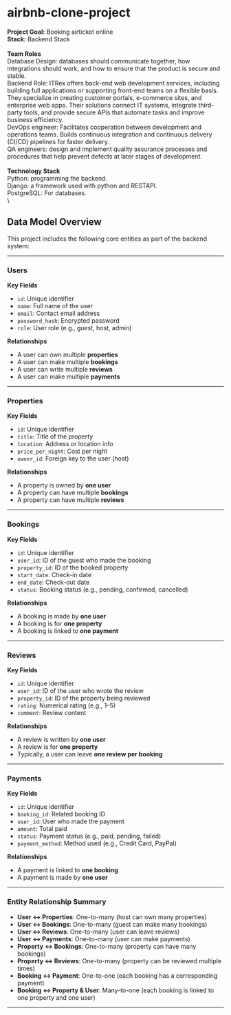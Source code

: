 # airbnb-clone-project
**Project Goal:** Booking airticket online\
**Stack:** Backend Stack\
\
**Team Roles**\
Database Design: databases should communicate together, how integrations should work, and how to ensure that the product is secure and stable.\
Backend Role: ITRex offers back-end web development services, including building full applications or supporting front-end teams on a flexible basis. They specialize in creating customer portals, e-commerce sites, and enterprise web apps. Their solutions connect IT systems, integrate third-party tools, and provide secure APIs that automate tasks and improve business efficiency.\
DevOps engineer: Facilitates cooperation between development and operations teams. Builds continuous integration and continuous delivery (CI/CD) pipelines for faster delivery.\
QA engineers: design and implement quality assurance processes and procedures that help prevent defects at later stages of development.\
\
**Technology Stack**\
Python: programming the backend.\
Django: a framework used with python and RESTAPI.\
PostgreSQL: For databases.\
\
## Data Model Overview

This project includes the following core entities as part of the backend system:

---

### Users

**Key Fields**
- `id`: Unique identifier
- `name`: Full name of the user
- `email`: Contact email address
- `password_hash`: Encrypted password
- `role`: User role (e.g., guest, host, admin)

**Relationships**
- A user can own multiple **properties**
- A user can make multiple **bookings**
- A user can write multiple **reviews**
- A user can make multiple **payments**

---

### Properties

**Key Fields**
- `id`: Unique identifier
- `title`: Title of the property
- `location`: Address or location info
- `price_per_night`: Cost per night
- `owner_id`: Foreign key to the user (host)

**Relationships**
- A property is owned by **one user**
- A property can have multiple **bookings**
- A property can have multiple **reviews**

---

### Bookings

**Key Fields**
- `id`: Unique identifier
- `user_id`: ID of the guest who made the booking
- `property_id`: ID of the booked property
- `start_date`: Check-in date
- `end_date`: Check-out date
- `status`: Booking status (e.g., pending, confirmed, cancelled)

**Relationships**
- A booking is made by **one user**
- A booking is for **one property**
- A booking is linked to **one payment**

---

### Reviews

**Key Fields**
- `id`: Unique identifier
- `user_id`: ID of the user who wrote the review
- `property_id`: ID of the property being reviewed
- `rating`: Numerical rating (e.g., 1–5)
- `comment`: Review content

**Relationships**
- A review is written by **one user**
- A review is for **one property**
- Typically, a user can leave **one review per booking**

---

### Payments

**Key Fields**
- `id`: Unique identifier
- `booking_id`: Related booking ID
- `user_id`: User who made the payment
- `amount`: Total paid
- `status`: Payment status (e.g., paid, pending, failed)
- `payment_method`: Method used (e.g., Credit Card, PayPal)

**Relationships**
- A payment is linked to **one booking**
- A payment is made by **one user**

---

### Entity Relationship Summary

- **User ↔ Properties**: One-to-many (host can own many properties)  
- **User ↔ Bookings**: One-to-many (guest can make many bookings)  
- **User ↔ Reviews**: One-to-many (user can leave reviews)  
- **User ↔ Payments**: One-to-many (user can make payments)  
- **Property ↔ Bookings**: One-to-many (property can have many bookings)  
- **Property ↔ Reviews**: One-to-many (property can be reviewed multiple times)  
- **Booking ↔ Payment**: One-to-one (each booking has a corresponding payment)  
- **Booking ↔ Property & User**: Many-to-one (each booking is linked to one property and one user)

---

